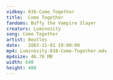 ```yaml
---
vidkey: 038-Come_Together
title:  Come Together
fandoms: Buffy the Vampire Slayer
creators: Luminosity
song: Come Together
artist: Beatles
date:   2003-11-01 10:00:00
mp4: Luminosity-038-Come-Together.m4v
mp4size: 46.78 MB
width: 640
height: 480
---
```



  